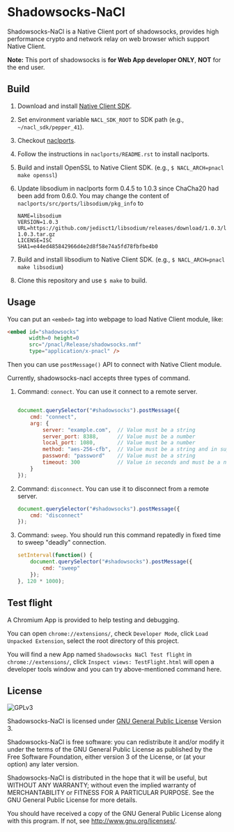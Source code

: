 Shadowsocks-NaCl
================

Shadowsocks-NaCl is a Native Client port of shadowsocks,
provides high performance crypto and network relay on
web browser which support Native Client.

**Note:** This port of shadowsocks is **for Web App developer ONLY**, **NOT** for the end user.


Build
-----
1. Download and install [Native Client SDK](https://developer.chrome.com/native-client/sdk/download).
2. Set environment variable `NACL_SDK_ROOT` to SDK path (e.g., `~/nacl_sdk/pepper_41`).
3. Checkout [naclports](https://code.google.com/p/naclports/wiki/HowTo_Checkout?tm=4).
4. Follow the instructions in `naclports/README.rst` to install naclports.
5. Build and install OpenSSL to Native Client SDK. (e.g., `$ NACL_ARCH=pnacl make openssl`)
6. Update libsodium in naclports form 0.4.5 to 1.0.3 since ChaCha20 had been add from 0.6.0.
   You may change the content of `naclports/src/ports/libsodium/pkg_info` to

    ```
    NAME=libsodium
    VERSION=1.0.3
    URL=https://github.com/jedisct1/libsodium/releases/download/1.0.3/libsodium-1.0.3.tar.gz
    LICENSE=ISC
    SHA1=e44ed485842966d4e2d8f58e74a5fd78fbfbe4b0
    ```
7. Build and install libsodium to Native Client SDK. (e.g., `$ NACL_ARCH=pnacl make libsodium`)
8. Clone this repository and use `$ make` to build.


Usage
-----
You can put an `<embed>` tag into webpage to load Native Client module, like:

```html
<embed id="shadowsocks"
       width=0 height=0
       src="/pnacl/Release/shadowsocks.nmf"
       type="application/x-pnacl" />
```

Then you can use `postMessage()` API to connect with Native Client module.

Currently, shadowsocks-nacl accepts three types of command.

1. Command: `connect`. You can use it connect to a remote server.

    ```javascript

    document.querySelector("#shadowsocks").postMessage({
        cmd: "connect",
        arg: {
            server: "example.com",  // Value must be a string
            server_port: 8388,      // Value must be a number
            local_port: 1080,       // Value must be a number
            method: "aes-256-cfb",  // Value must be a string and in supported method list
            password: "password"    // Value must be a string
            timeout: 300            // Value in seconds and must be a number
        }
    });
   ```

2. Command: `disconnect`. You can use it to disconnect from a remote server.

    ```javascript
    document.querySelector("#shadowsocks").postMessage({
        cmd: "disconnect"
    });

    ```

3. Command: `sweep`. You should run this command repatedly in fixed time to sweep "deadly" connection.

    ```javascript
    setInterval(function() {
        document.querySelector("#shadowsocks").postMessage({
            cmd: "sweep"
        });
    }, 120 * 1000);
    ```


Test flight
----------
A Chromium App is provided to help testing and debugging.

You can open `chrome://extensions/`, check `Developer Mode`,
click `Load Unpacked Extension`, select the root directory of this project.

You will find a new App named `Shadowsocks NaCl Test flight` in `chrome://extensions/`,
click `Inspect views: TestFlight.html` will open a developer tools window and you can try
above-mentioned command here.


License
-------
![GPLv3](https://www.gnu.org/graphics/gplv3-127x51.png)

Shadowsocks-NaCl is licensed under [GNU General Public License](https://www.gnu.org/licenses/gpl.html) Version 3.

Shadowsocks-NaCl is free software: you can redistribute it and/or modify
it under the terms of the GNU General Public License as published by
the Free Software Foundation, either version 3 of the License, or
(at your option) any later version.

Shadowsocks-NaCl is distributed in the hope that it will be useful,
but WITHOUT ANY WARRANTY; without even the implied warranty of
MERCHANTABILITY or FITNESS FOR A PARTICULAR PURPOSE.  See the
GNU General Public License for more details.

You should have received a copy of the GNU General Public License
along with this program.  If not, see <http://www.gnu.org/licenses/>.
